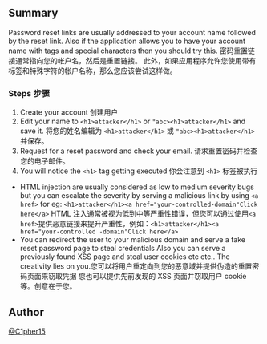 
## Summary
Password reset links are usually addressed to your account name followed by the reset link. Also if the application allows you to have your account name with tags and special characters then you should try this.
密码重置链接通常指向您的帐户名，然后是重置链接。 此外，如果应用程序允许您使用带有标签和特殊字符的帐户名称，那么您应该尝试这样做。

### Steps 步骤

1. Create your account
   创建用户
2. Edit your name to `<h1>attacker</h1>` or `"abc><h1>attacker</h1>` and save it.
   将您的姓名编辑为 `<h1>attacker</h1>` 或 `"abc><h1>attacker</h1>` 并保存。
3. Request for a reset password and check your email.
   请求重置密码并检查您的电子邮件。
4. You will notice the `<h1>` tag getting executed
   你会注意到 `<h1>` 标签被执行

* HTML injection are usually considered as low to medium severity bugs but you can escalate the severity by serving a malicious link by using `<a href>` for eg: `<h1>attacker</h1><a href="your-controlled-domain"Click here</a>`
HTML 注入通常被视为低到中等严重性错误，但您可以通过使用`<a href>`提供恶意链接来提升严重性，例如：`<h1>attacker</h1><a href="your-controlled -domain"Click here</a>`
* You can redirect the user to your malicious domain and serve a fake reset password page to steal credentials 
  Also you can serve a previously found XSS page and steal user cookies etc etc.. The creativity lies on you.您可以将用户重定向到您的恶意域并提供伪造的重置密码页面来窃取凭据
  您也可以提供先前发现的 XSS 页面并窃取用户 cookie 等。创意在于您。

## Author
[@C1pher15](https://twitter.com/C1pher15)
